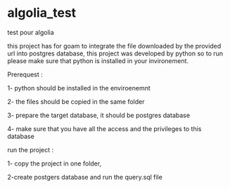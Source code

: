 # algolia_test
test pour algolia

this project has for goam to integrate the file downloaded by the provided url into postgres database, this project was developed by python so to run please make sure that python is installed in your invironement.

Prerequest :

1- python should be installed in the enviroenemnt 

2- the files should be copied in the same folder 

3- prepare the target database, it should be postgres database

4- make sure that you have all the access and the privileges to this database 


run the project :

1- copy the project in one folder,

2-create postgers database and run the query.sql file 




